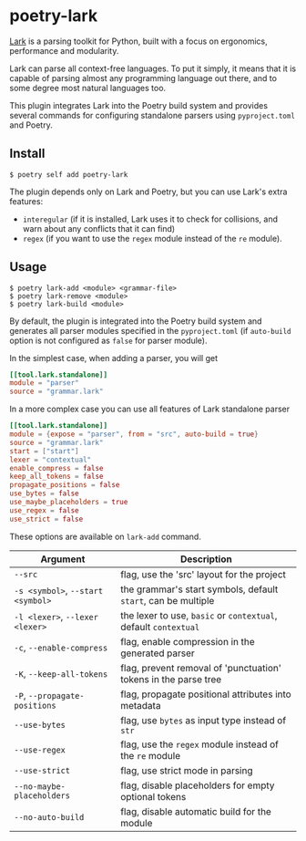 # poetry-lark

[Lark](https://github.com/lark-parser/lark) is a parsing toolkit for Python, built with a focus on ergonomics, performance and modularity.

Lark can parse all context-free languages. To put it simply, it means that it is capable of parsing almost any programming language out there, and to some degree most natural languages too.

This plugin integrates Lark into the Poetry build system and provides several commands for configuring standalone parsers using `pyproject.toml` and Poetry.

## Install

    $ poetry self add poetry-lark

The plugin depends only on Lark and Poetry, but you can use Lark's extra features: 

- `interegular` (if it is installed, Lark uses it to check for collisions, and warn about any conflicts that it can find)
- `regex` (if you want to use the `regex` module instead of the `re` module).

## Usage

    $ poetry lark-add <module> <grammar-file>
    $ poetry lark-remove <module>
    $ poetry lark-build <module>

By default, the plugin is integrated into the Poetry build system and generates all parser modules specified in the `pyproject.toml` (if `auto-build` option is not configured as `false` for parser module).

In the simplest case, when adding a parser, you will get

```toml
[[tool.lark.standalone]]
module = "parser"
source = "grammar.lark"
```

In a more complex case you can use all features of Lark standalone parser

```toml
[[tool.lark.standalone]]
module = {expose = "parser", from = "src", auto-build = true}
source = "grammar.lark"
start = ["start"]
lexer = "contextual"
enable_compress = false
keep_all_tokens = false
propagate_positions = false
use_bytes = false
use_maybe_placeholders = true
use_regex = false
use_strict = false
```

These options are available on `lark-add` command.

| Argument | Description |
| --- | --- |
| `--src` | flag, use the 'src' layout for the project |
| `-s <symbol>`, `--start <symbol>` | the grammar's start symbols, default `start`, can be multiple |
| `-l <lexer>`, `--lexer <lexer>` | the lexer to use, `basic` or `contextual`, default `contextual` |
| `-c`, `--enable-compress` | flag, enable compression in the generated parser |
| `-K`, `--keep-all-tokens` | flag, prevent removal of 'punctuation' tokens in the parse tree |
| `-P`, `--propagate-positions` | flag, propagate positional attributes into metadata |
| `--use-bytes` | flag, use `bytes` as input type instead of `str` |
| `--use-regex` | flag, use the `regex` module instead of the `re` module |
| `--use-strict` | flag, use strict mode in parsing |
| `--no-maybe-placeholders` | flag, disable placeholders for empty optional tokens |
| `--no-auto-build` | flag, disable automatic build for the module |
